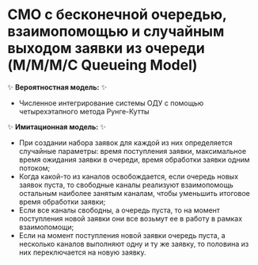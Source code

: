 # СМО с бесконечной очередью, взаимопомощью и случайным выходом заявки из очереди (M/M/M/C Queueing Model)
✨ **Вероятностная модель:** ✨
* Численное интегрирование системы ОДУ с помощью четырехэтапного метода Рунге-Кутты

✨ **Имитационная модель:** ✨
* При создании набора заявок для каждой из них определяется случайные параметры: 
  время поступления заявки, максимальное время ожидания заявки в очереди, 
  время обработки заявки одним потоком;
* Когда какой-то из каналов освобождается, если очередь новых заявок пуста, 
  то свободные каналы реализуют взаимопомощь остальным наиболее занятым каналам, 
  чтобы уменьшить итоговое время обработки заявки;
* Если все каналы свободны, а очередь пуста, то на момент поступления новой 
  заявки они все возьмут ее в работу в рамках взаимопомощи;
* Если на момент поступления новой заявки очередь пуста, а несколько каналов выполняют 
  одну и ту же заявку, то половина из них переключается на новую заявку. 

